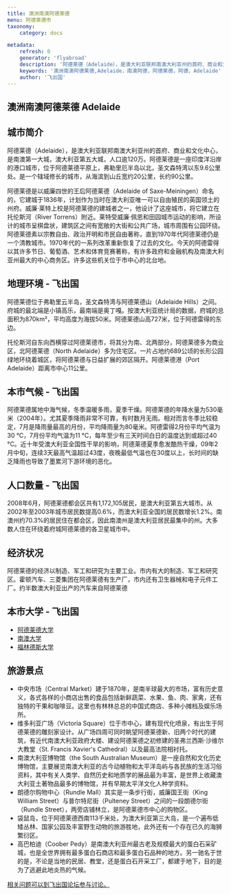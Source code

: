 ```yaml
---
title: 澳洲南澳阿德莱德
menu: 阿德莱德市
taxonomy:
    category: docs

metadata:
    refresh: 0
    generator: 'flyabroad'
    description: '阿德莱德（Adelaide），是澳大利亚联邦南澳大利亚州的首府、商业和文化中心，是南澳第一大城，澳大利亚第五大城，人口逾120万。'
    keywords: '澳洲南澳阿德莱德,Adelaide，南澳阿德，阿德莱德，阿德，Adelaide'
    author: '飞出国'
---
```


## 澳洲南澳阿德莱德 Adelaide ##

## 城市简介 ##

阿德莱德（Adelaide），是澳大利亚联邦南澳大利亚州的首府、商业和文化中心，是南澳第一大城，澳大利亚第五大城，人口逾120万。阿德莱德是一座印度洋沿岸的港口城市，位于阿德莱德平原上，弗勒里厄半岛以北，圣文森特湾以东9.6公里处。是一个辖域修长的城市，从海滨到山丘宽约20公里，长约90公里。

阿德莱德是以威廉四世的王后阿德莱德（Adelaide of Saxe-Meiningen）命名的，它建城于1836年，计划作为当时在澳大利亚唯一可以自由殖民的英国领土的州府。威廉·莱特上校是阿德莱德的建城者之一，他设计了这座城市，将它建立在托伦斯河（River Torrens）附近。莱特受威廉·佩恩和田园城市运动的影响，所设计的城市呈棋盘状，建筑区之间有宽敞的大街和公共广场，城市周围有公园环绕。阿德莱德素以宗教自由、政治开明和市民自由著称，直到1970年代阿德莱德仍是一个清教城市。1970年代的一系列改革重新恢复了过去的文化。今天的阿德雷得以其许多节日、葡萄酒、艺术和体育竞赛著称，有许多政府和金融机构及南澳大利亚州最大的中心商务区。许多这些机关位于市中心的北台地。

## 地理环境 - 飞出国 ##

阿德莱德位于弗勒里云半岛，圣文森特湾与阿德莱德山（Adelaide Hills）之间。府城的最北端是小镇高乐，最南端是奥丁嘎。按澳大利亚统计局的数据，府城的总面积为870km²，平均高度为海拔50米。阿德莱德山高727米，位于阿德雷得的东边。

托伦斯河自东向西横穿过阿德莱德市，将其分为南、北两部分，阿德莱德多为商业区，北阿德莱德（North Adelaide）多为住宅区。一片占地约689公顷的长形公园绿地环绕着城区，将阿德莱德与日益扩展的郊区隔开。阿德莱德港（Port Adelaide）距离市中心11公里。

## 本市气候 - 飞出国 ##

阿德莱德属地中海气候，冬季温暖多雨，夏季干燥。阿德莱德的年降水量为530毫米（2004年）。尤其夏季降雨非常不可靠，有时数月无雨。相对而言冬季比较稳定，7月是降雨量最高的月份，平均降雨量为80毫米。阿德雷得2月份平均气温为30 °C，7月份平均气温为11 °C，每年至少有三天时间白日的温度达到或超过40 °C。近十年受澳大利亚全国性干旱的影响，阿德莱德夏季愈发酷热干燥，09年2月中旬，连续3天最高气温超过43度，夜晚最低气温也在30度以上，长时间的缺乏降雨也导致了墨累河下游环境的恶化。

## 人口数量 - 飞出国 ##

2008年6月，阿德莱德都会区共有1,172,105居民，是澳大利亚第五大城市。从2002年至2003年城市居民数提高0.6%，而澳大利亚全国的居民数增长1.2%。南澳州约70.3%的居民住在都会区，因此南澳州是澳大利亚居民最集中的州。大多数人住在环绕着府城阿德莱德的各卫星城市中。


## 经济状况 ##

阿德莱德的经济以制造、军工和研究为主要工业。市内有大的制造、军工和研究区。霍顿汽车、三菱集团在阿德莱德有生产厂，市内还有卫生器械和电子元件工厂。约半数澳大利亚出产的汽车来自阿德莱德

## 本市大学 - 飞出国 ##

- [阿德莱德大学](../uoa) 
- [南澳大学 ](../usa)
- [福林德斯大学](../su)

## 旅游景点 ##

- 中央市场（Central Market）建于1870年，是南半球最大的市场，富有历史意义，各式各样的小商店出售的食品包括新鲜蔬菜、水果、鱼、肉、家禽，还有独特的干果和咖啡豆。这里也有林林总总的中国式商店、多种小摊档及娱乐场所。
- 维多利亚广场（Victoria Square）位于市中心，建有现代化喷泉，有出生于阿德莱德的雕刻家设计。从广场四周可同时眺望阿德莱德新、旧两个时代的建筑，有近代南澳大利亚政府大楼、建设阿德莱德之初修建的圣弗兰西斯·沙维尔大教堂（St. Francis Xavier's Cathedral）以及最高法院相衬托。
- 南澳大利亚博物馆（the South Australian Museum）是一座自然和文化历史博物馆，主要展览南澳大利亚的古今动植物和太平洋岛屿与各民族的生活习俗资料，其中有关人类学、自然历史和地质学的展品最为丰富，是世界上收藏澳大利亚土著物品最多的博物馆，并有早期太平洋文化人种学资料。
- 朗德尔购物中心（Rundle Mall）其实是一条步行街，威廉国王街（King William Street）与普尔特尼街（Pulteney Street）之间的一段朗德尔街（Rundle Street），两旁店铺林立，是阿德莱德市中心的购物区。
- 袋鼠岛，位于阿德莱德西南113千米处，为澳大利亚第三大岛，是一个遍布低矮丛林、国家公园及丰富野生动物的旅游胜地，此外还有一个存在已久的海狮繁衍区。
- 高巴柏迪（Coober Pedy）是南澳大利亚州最古老及规模最大的蛋白石采矿城，也是全世界拥有最多蛋白石商店和最多蛋白石品种的地方。另一驰名于世的是，不论是当地的民居、教堂，还是蛋白石开采工厂，都建于地下，目的是为了逃避此地炎热的气候。

[相关问题可以到飞出国论坛参与讨论。](http://bbs.fcgvisa.com/t/17287?target=_blank)